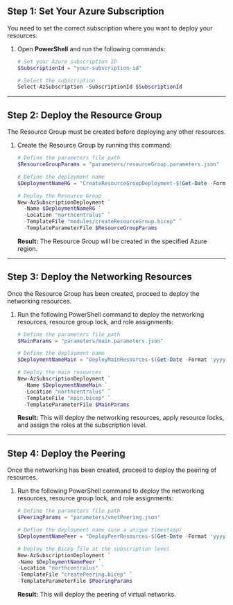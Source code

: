 ## **Step 1: Set Your Azure Subscription**

You need to set the correct subscription where you want to deploy your resources.

1. Open **PowerShell** and run the following commands:

   ```powershell
   # Set your Azure subscription ID
   $SubscriptionId = "your-subscription-id"

   # Select the subscription
   Select-AzSubscription -SubscriptionId $SubscriptionId
   ```

---

## **Step 2: Deploy the Resource Group**

The Resource Group must be created before deploying any other resources.

1. Create the Resource Group by running this command:

   ```powershell
   # Define the parameters file path
   $ResourceGroupParams = "parameters/resourceGroup.parameters.json"

   # Define the deployment name
   $DeploymentNameRG = "CreateResourceGroupDeployment-$(Get-Date -Format 'yyyyMMddTHHmmss')"

   # Deploy the Resource Group
   New-AzSubscriptionDeployment `
     -Name $DeploymentNameRG `
     -Location "northcentralus" `
     -TemplateFile "modules/createResourceGroup.bicep" `
     -TemplateParameterFile $ResourceGroupParams
   ```

   **Result:** The Resource Group will be created in the specified Azure region.

---

## **Step 3: Deploy the Networking Resources**

Once the Resource Group has been created, proceed to deploy the networking resources.

1. Run the following PowerShell command to deploy the networking resources, resource group lock, and role assignments:

   ```powershell
   # Define the parameters file path
   $MainParams = "parameters/main.parameters.json"

   # Define the deployment name
   $DeploymentNameMain = "DeployMainResources-$(Get-Date -Format 'yyyyMMddTHHmmss')"

   # Deploy the main resources
   New-AzSubscriptionDeployment `
     -Name $DeploymentNameMain `
     -Location "northcentralus" `
     -TemplateFile "main.bicep" `
     -TemplateParameterFile $MainParams
   ```

   **Result:** This will deploy the networking resources, apply resource locks, and assign the roles at the subscription level.

---

## **Step 4: Deploy the Peering**

Once the networking has been created, proceed to deploy the peering of resources.

1. Run the following PowerShell command to deploy the networking resources, resource group lock, and role assignments:

   ```powershell
   # Define the parameters file path
   $PeeringParams = "parameters/vnetPeering.json"

   # Define the deployment name (use a unique timestamp)
   $DeploymentNamePeer = "DeployPeerResources-$(Get-Date -Format 'yyyyMMddTHHmmss')"

   # Deploy the Bicep file at the subscription level
   New-AzSubscriptionDeployment `
   -Name $DeploymentNamePeer `
   -Location "northcentralus" `
   -TemplateFile "createPeering.bicep" `
   -TemplateParameterFile $PeeringParams
   ```

   **Result:** This will deploy the peering of virtual networks.
